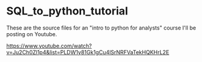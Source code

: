 # SQL_to_python_tutorial

These are the source files for an "intro to python for analysts" course I'll be posting on Youtube.

https://www.youtube.com/watch?v=Ju2Ch0Zl1p4&list=PLDW1y81Gk1gCu4lSrNRFVaTekHQKHrL2E

